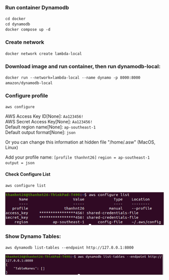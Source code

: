 ### Run container Dynamodb

`cd docker` \
`cd dynamodb` \
`docker compose up -d`

### Create network

`docker network create lambda-local`

### Download image and run container, then run dynamodb-local:

`docker run --network=lambda-local --name dynamo -p 8000:8000 amazon/dynamodb-local`

### Configure profile

`aws configure`

AWS Access Key ID[None]: `Aa123456!` \
AWS Secret Access Key[None]: `Aa123456!` \
Default region name[None]: `ap-southeast-1` \
Default output format[None]: `json`

Or you can change this information at hidden file "/home/.asw" (MacOS, Linux)

Add your profile name:
`[profile thanhnt26]`
`region = ap-southeast-1`
`output = json`

#### Check Configure List

`aws configure list`

![DynamoDB Configure List](../../images/dynamodb-cofig-list.png "configure list")

### Show Dynamo Tables:

`aws dynamodb list-tables --endpoint http://127.0.0.1:8000`

![DynamoDB Table List](../../images/dynamodb-show-table-list.png "Table List")
